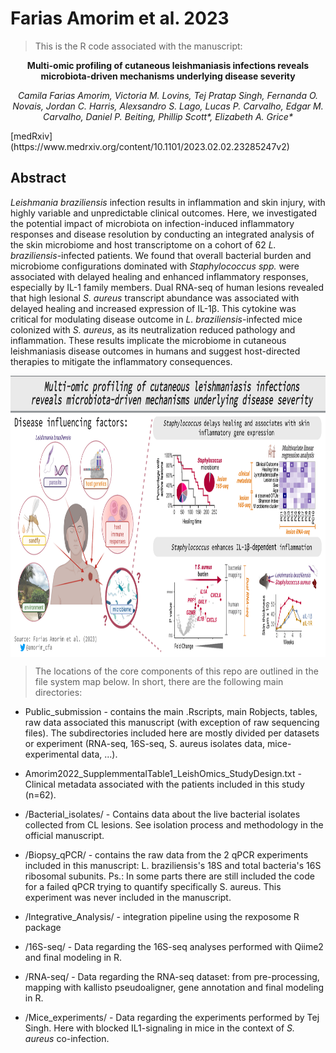 # Farias Amorim et al. 2023

> This is the R code associated with the manuscript:
<p align="center"><strong>Multi-omic profiling of cutaneous leishmaniasis infections reveals microbiota-driven mechanisms underlying disease severity</strong></p>
<p align="center"><em>Camila Farias Amorim, Victoria M. Lovins, Tej Pratap Singh, Fernanda O. Novais, Jordan C. Harris, Alexsandro S. Lago, Lucas P. Carvalho, Edgar M. Carvalho, Daniel P. Beiting, Phillip Scott*, Elizabeth A. Grice*</em></p>

<p>[medRxiv](https://www.medrxiv.org/content/10.1101/2023.02.02.23285247v2)</p>

## Abstract
<i>Leishmania braziliensis</i> infection results in inflammation and skin injury, with highly variable and unpredictable clinical outcomes. Here, we investigated the potential impact of microbiota on infection-induced inflammatory responses and disease resolution by conducting an integrated analysis of the skin microbiome and host transcriptome on a cohort of 62 <i>L. braziliensis</i>-infected patients. We found that overall bacterial burden and microbiome configurations dominated with <i>Staphylococcus spp.</i> were associated with delayed healing and enhanced inflammatory responses, especially by IL-1 family members. Dual RNA-seq of human lesions revealed that high lesional <i>S. aureus</i> transcript abundance was associated with delayed healing and increased expression of IL-1β.  This cytokine was critical for modulating disease outcome in <i>L. braziliensis</i>-infected mice colonized with <i>S. aureus</i>, as its neutralization reduced pathology and inflammation. These results implicate the microbiome in cutaneous leishmaniasis disease outcomes in humans and suggest host-directed therapies to mitigate the inflammatory consequences. 

<img align="center" width="1000" height="450" src="/Public_submission/MultipliedFactor.png">

> The locations of the core components of this repo are outlined in the file system map below. In short, there are the following main directories:

 - Public_submission - contains the main .Rscripts, main Robjects, tables, raw data associated this manuscript (with exception of raw sequencing files). The subdirectories included here are mostly divided per datasets or experiment (RNA-seq, 16S-seq, S. aureus isolates data, mice-experimental data, ...).

 - Amorim2022_SupplemmentalTable1_LeishOmics_StudyDesign.txt - Clinical metadata associated with the patients included in this study (n=62).
 - /Bacterial_isolates/ - Contains data about the live bacterial isolates collected from CL lesions. See isolation process and methodology in the official manuscript.
 - /Biopsy_qPCR/ - contains the raw data from the 2 qPCR experiments included in this manuscript: L. braziliensis's 18S and total bacteria's 16S ribosomal subunits. Ps.: In some parts there are still included the code for a failed qPCR trying to quantify specifically S. aureus. This experiment was never included in the manuscript.
 - /Integrative_Analysis/ - integration pipeline using the rexposome R package
 - /16S-seq/ - Data regarding the 16S-seq analyses performed with Qiime2 and final modeling in R.
 - /RNA-seq/ - Data regarding the RNA-seq dataset: from pre-processing, mapping with kallisto pseudoaligner, gene annotation and final modeling in R.
 - /Mice_experiments/ - Data regarding the experiments performed by Tej Singh. Here with blocked IL1-signaling in mice in the context of <i>S. aureus</i> co-infection.



```
